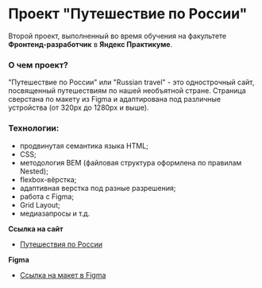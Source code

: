 # Проект "Путешествие по России"
Второй проект,  выполненный во время обучения на факультете __Фронтенд-разработчик__ в __Яндекс Практикуме__.
### О чем проект? 
"Путешествие по России" или "Russian travel" - это однострочный сайт, посвященный путешествиям по нашей необъятной стране. Страница сверстана по макету из Figma и адаптирована под различные устройства (от 320px до 1280px и выше).

### Технологии:
* продвинутая семантика языка HTML;
* CSS;
* методология BEM (файловая структура оформлена по правилам Nested);
* flexbox-вёрстка;
* адаптивная верстка под разные разрешения;
* работа с Figma;
* Grid Layout;
* медиазапросы и т.д.

**Ссылка на сайт**
* [Путешествия по России](https://natalialukashova.github.io/russian-travel-bootcamp/)

**Figma**

* [Ссылка на макет в Figma](https://www.figma.com/file/5S2WSbEFL6awjVWJ0NWL8Q/Sprint-3_-Russia-_-desktop-mobile?node-id=28503%3A0)

